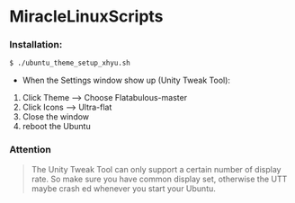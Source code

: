 # MiracleLinuxScripts
### Installation:
```sh
$ ./ubuntu_theme_setup_xhyu.sh
```

 - When the Settings window show up (Unity Tweak Tool):
 1. Click Theme --> Choose Flatabulous-master
 2. Click Icons --> Ultra-flat
 3. Close the window
 4. reboot the Ubuntu

### Attention
> The Unity Tweak Tool can only support a certain number of display rate.
> So make sure you have common display set, otherwise the UTT maybe crash
> ed whenever you start your Ubuntu.
